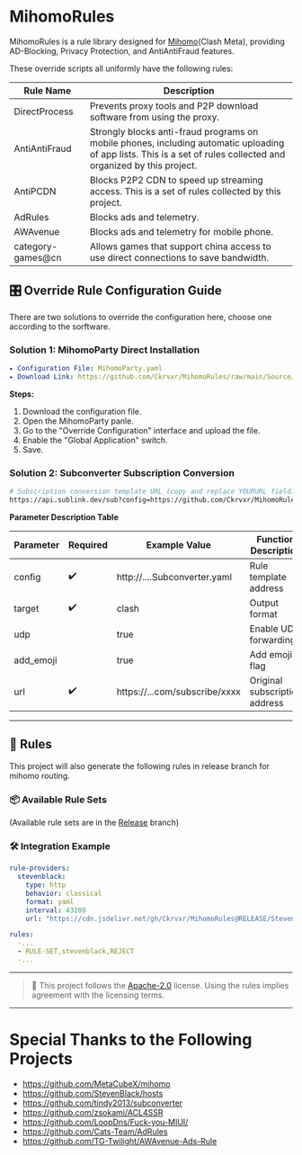 # MihomoRules

MihomoRules is a rule library designed for [Mihomo](https://github.com/MetaCubeX/mihomo)(Clash Meta), providing AD-Blocking, Privacy Protection, and AntiAntiFraud features.

These override scripts all uniformly have the following rules:

| Rule Name         | Description |
| ----------------- | ----------- |
| DirectProcess     | Prevents proxy tools and P2P download software from using the proxy. |
| AntiAntiFraud     | Strongly blocks anti-fraud programs on mobile phones, including automatic uploading of app lists. This is a set of rules collected and organized by this project. |
| AntiPCDN          | Blocks P2P2 CDN to speed up streaming access. This is a set of rules collected by this project. |
| AdRules           | Blocks ads and telemetry. |
| AWAvenue          | Blocks ads and telemetry for mobile phone. |
| category-games@cn | Allows games that support china access to use direct connections to save bandwidth. |

## 🎛️ Override Rule Configuration Guide

There are two solutions to override the configuration here, choose one according to the sorftware.

### Solution 1: MihomoParty Direct Installation

```yaml
▸ Configuration File: MihomoParty.yaml
▸ Download Link: https://github.com/Ckrvxr/MihomoRules/raw/main/Source/Override/MihomoParty.yaml
```

**Steps:**

1. Download the configuration file.
2. Open the MihomoParty panle.
3. Go to the "Override Configuration" interface and upload the file.
4. Enable the "Global Application" switch.
5. Save.

### Solution 2: Subconverter Subscription Conversion

```bash
# Subscription conversion template URL (copy and replace YOURURL field)
https://api.sublink.dev/sub?config=https://github.com/Ckrvxr/MihomoRules/raw/refs/heads/main/Source/Override/Subconverter.yaml&target=clash&udp=true&add_emoji=true&url=YOURURL
```

**Parameter Description Table**

| Parameter | Required | Example Value                 | Function Description          |
| --------- | -------- | ----------------------------- | ----------------------------- |
| config    | ✔️       | http://....Subconverter.yaml  | Rule template address         |
| target    | ✔️       | clash                         | Output format                 |
| udp       |          | true                          | Enable UDP forwarding         |
| add_emoji |          | true                          | Add emoji flag                |
| url       | ✔️       | https://...com/subscribe/xxxx | Original subscription address |

---

## 🚀 Rules

This project will also generate the following rules in release branch for mihomo routing.

### 📦 Available Rule Sets

(Available rule sets are in the [Release](https://github.com/Ckrvxr/MihomoRules/tree/release) branch)

### 🛠️ Integration Example

```yaml
rule-providers:
  stevenblack:
    type: http
    behavior: classical
    format: yaml
    interval: 43200
    url: "https://cdn.jsdelivr.net/gh/Ckrvxr/MihomoRules@RELEASE/StevenBlack.yaml"

rules:
  -...
  - RULE-SET,stevenblack,REJECT
  -...
```

---

> 📌 This project follows the [Apache-2.0](https://www.apache.org/licenses/LICENSE-2.0) license. Using the rules implies agreement with the licensing terms.

---

# Special Thanks to the Following Projects

- https://github.com/MetaCubeX/mihomo
- https://github.com/StevenBlack/hosts
- https://github.com/tindy2013/subconverter
- https://github.com/zsokami/ACL4SSR
- https://github.com/LoopDns/Fuck-you-MIUI/
- https://github.com/Cats-Team/AdRules
- https://github.com/TG-Twilight/AWAvenue-Ads-Rule
